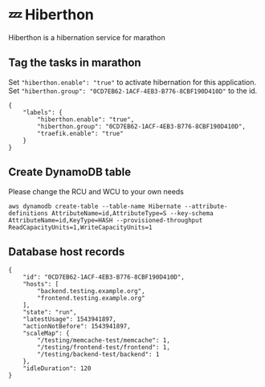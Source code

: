# :zzz: Hiberthon

Hiberthon is a hibernation service for marathon

## Tag the tasks in marathon

Set ```"hiberthon.enable": "true"``` to activate hibernation for this application. Set ```"hiberthon.group": "0CD7EB62-1ACF-4EB3-B776-8CBF190D410D"``` to the id.

    {
        "labels": {
            "hiberthon.enable": "true",
            "hiberthon.group": "0CD7EB62-1ACF-4EB3-B776-8CBF190D410D",
            "traefik.enable": "true"
        }
    }

## Create DynamoDB table

Please change the RCU and WCU to your own needs

    aws dynamodb create-table --table-name Hibernate --attribute-definitions AttributeName=id,AttributeType=S --key-schema AttributeName=id,KeyType=HASH --provisioned-throughput ReadCapacityUnits=1,WriteCapacityUnits=1

## Database host records

    {
        "id": "0CD7EB62-1ACF-4EB3-B776-8CBF190D410D",
        "hosts": [
            "backend.testing.example.org",
            "frontend.testing.example.org"
        ],
        "state": "run",
        "latestUsage": 1543941897,
        "actionNotBefore": 1543941897,
        "scaleMap": {
            "/testing/memcache-test/memcache": 1,
            "/testing/frontend-test/frontend": 1,
            "/testing/backend-test/backend": 1
        },
        "idleDuration": 120
    }